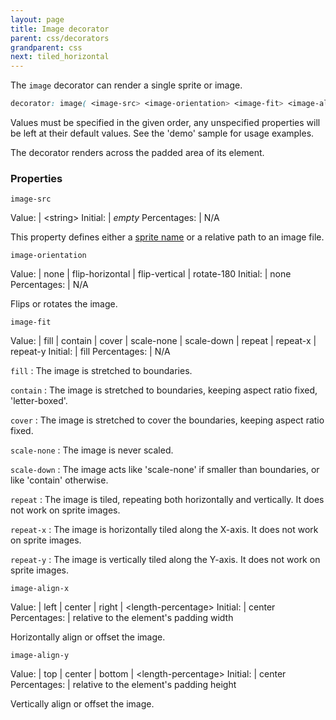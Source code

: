 ```yaml
---
layout: page
title: Image decorator
parent: css/decorators
grandparent: css
next: tiled_horizontal
---
```


The `image` decorator can render a single sprite or image.

```css
decorator: image( <image-src> <image-orientation> <image-fit> <image-align-x> <image-align-y> );
```
Values must be specified in the given order, any unspecified properties will be left at their default values. See the 'demo' sample for usage examples.

The decorator renders across the padded area of its element.

### Properties

`image-src`

Value: | \<string\>
Initial: | *empty*
Percentages: | N/A

This property defines either a [sprite name](../sprite_sheets.html) or a relative path to an image file.

`image-orientation`

Value: | none \| flip-horizontal \| flip-vertical \| rotate-180
Initial: | none
Percentages: | N/A

Flips or rotates the image.

`image-fit`

Value: | fill \| contain \| cover \| scale-none \| scale-down \| repeat \| repeat-x \| repeat-y
Initial: | fill
Percentages: | N/A

`fill`
: The image is stretched to boundaries.

`contain`
: The image is stretched to boundaries, keeping aspect ratio fixed, 'letter-boxed'.

`cover`
: The image is stretched to cover the boundaries, keeping aspect ratio fixed.

`scale-none`
: The image is never scaled.

`scale-down`
: The image acts like 'scale-none' if smaller than boundaries, or like 'contain' otherwise.

`repeat`
: The image is tiled, repeating both horizontally and vertically. It does not work on sprite images.

`repeat-x`
: The image is horizontally tiled along the X-axis. It does not work on sprite images.

`repeat-y`
: The image is vertically tiled along the Y-axis. It does not work on sprite images.


`image-align-x`

Value: | left \| center \| right \| \<length-percentage\>
Initial: | center
Percentages: | relative to the element's padding width

Horizontally align or offset the image.

`image-align-y`

Value: | top \| center \| bottom \| \<length-percentage\>
Initial: | center
Percentages: | relative to the element's padding height

Vertically align or offset the image.
